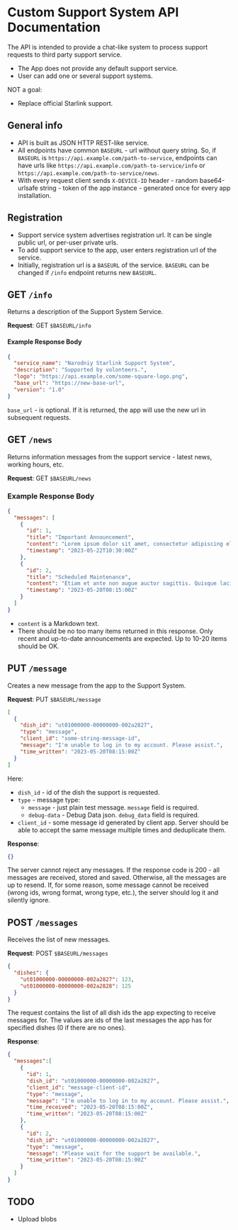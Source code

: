 # Custom Support System API Documentation

The API is intended to provide a chat-like system to process support requests to third party support service.

- The App does not provide any default support service.
- User can add one or several support systems.

NOT a goal:
- Replace official Starlink support. 

## General info

- API is built as JSON HTTP REST-like service.
- All endpoints have common `BASEURL` - url without query string. 
  So, if `BASEURL` is `https://api.example.com/path-to-service`, endpoints can have urls 
  like `https://api.example.com/path-to-service/info` or `https://api.example.com/path-to-service/news`.
- With every request client sends `X-DEVICE-ID` header - random base64-urlsafe string - token of the app instance - generated once for every app installation. 

## Registration

- Support service system advertises registration url. It can be single public url, or per-user private urls.
- To add support service to the app, user enters registration url of the service.
- Initially, registration url is a `BASEURL` of the service. `BASEURL` can be changed if `/info` endpoint 
  returns new `BASEURL`.

## GET `/info`

Returns a description of the Support System Service.

**Request**: GET `$BASEURL/info`

#### Example Response Body
```json
{
  "service_name": "Narodniy Starlink Support System",
  "description": "Supported by volonteers.",
  "logo": "https://api.example.com/some-square-logo.png",
  "base_url": "https://new-base-url",
  "version": "1.0"
}
```
`base_url` - is optional. If it is returned, the app will use the new url in subsequent requests.

## GET `/news`

Returns information messages from the support service - latest news, working hours, etc.

**Request**: GET `$BASEURL/news`

### Example Response Body
```json
{
  "messages": [
    {
      "id": 1,
      "title": "Important Announcement",
      "content": "Lorem ipsum dolor sit amet, consectetur adipiscing elit. Vestibulum aliquam nisl eget lacus aliquam, sed lacinia mi faucibus.",
      "timestamp": "2023-05-22T10:30:00Z"
    },
    {
      "id": 2,
      "title": "Scheduled Maintenance",
      "content": "Etiam et ante non augue auctor sagittis. Quisque lacinia enim at orci elementum, nec viverra enim bibendum.",
      "timestamp": "2023-05-20T08:15:00Z"
    }
  ]
}
```

- `content` is a Markdown text.
- There should be no too many items returned in this response. Only recent and up-to-date announcements are expected. 
  Up to 10-20 items should be OK. 

## PUT `/message`

Creates a new message from the app to the Support System.

**Request**: PUT `$BASEURL/message`
```json
[
  {
    "dish_id": "ut01000000-00000000-002a2827",
    "type": "message",
    "client_id": "some-string-message-id",
    "message": "I'm unable to log in to my account. Please assist.",
    "time_written": "2023-05-20T08:15:00Z"
  }
]
```
Here:
 - `dish_id` - id of the dish the support is requested.
 - `type` - message type:
   - `message` - just plain test message. `message` field is required.
   - `debug-data` - Debug Data json. `debug_data` field is required.
 - `client_id` - some message id generated by client app. 
   Server should be able to accept the same message multiple times and deduplicate them.
 
**Response**:
```json
{}
```
The server cannot reject any messages. If the response code is 200 - all messages are received, stored and saved.
Otherwise, all the messages are up to resend.
If, for some reason, some message cannot be received (wrong ids, wrong format, wrong type, etc.), the server should log it 
and silently ignore.

## POST `/messages`

Receives the list of new messages.

**Request**: POST `$BASEURL/messages`
```json
{
  "dishes": {
    "ut01000000-00000000-002a2827": 123,
    "ut01000000-00000000-002a2828": 125
  }
}
```
The request contains the list of all dish ids the app expecting to receive messages for. 
The values are ids of the last messages the app has for specified dishes (0 if there are no ones).

**Response**:
```json
{
  "messages":[
    {
      "id": 1, 
      "dish_id": "ut01000000-00000000-002a2827",
      "client_id": "message-client-id", 
      "type": "message",
      "message": "I'm unable to log in to my account. Please assist.",
      "time_received": "2023-05-20T08:15:00Z",
      "time_written": "2023-05-20T08:15:00Z"
    },
    {
      "id": 2,
      "dish_id": "ut01000000-00000000-002a2827",
      "type": "message",
      "message": "Please wait for the support be available.",
      "time_written": "2023-05-20T08:15:00Z"
    }
  ]
}
```

## TODO

- Upload blobs
